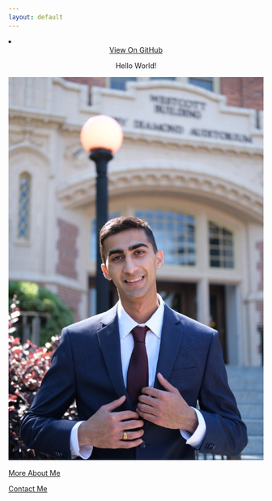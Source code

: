 ```yaml
---
layout: default
---
```

<div id="header">
    <nav>
        <li class="fork"><center><a href="{{ site.github.repository_url }}">View On GitHub</a></center></li>
    </nav>
</div><!-- end header -->

<p><center>Hello World!</center></p>

<!--<embed src="images/Kohin-Khandwalla-Resume.pdf" width="700px" height="1000px" /> -->

![Me](images/pfp3.jpg)

[More About Me](about)

[Contact Me](contact)